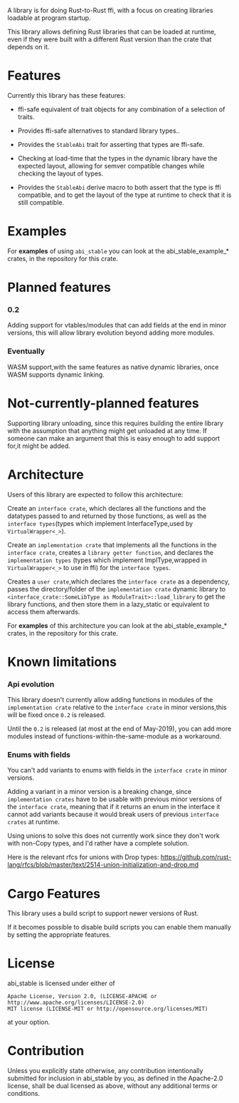 A library is for doing Rust-to-Rust ffi,
with a focus on creating libraries loadable at program startup.

This library allows defining Rust libraries that can be loaded at runtime,
even if they were built with a different Rust version than the crate that depends on it.


# Features

Currently this library has these features:

- ffi-safe equivalent of trait objects for any combination of a selection of traits.

- Provides ffi-safe alternatives to standard library types..

- Provides the `StableAbi` trait for asserting that types are ffi-safe.

- Checking at load-time that the types in the dynamic library have the expected layout,
    allowing for semver compatible changes while checking the layout of types.

- Provides the `StableAbi` derive macro to both assert that the type is ffi compatible,
    and to get the layout of the type at runtime to check that it is still compatible.

# Examples

For **examples** of using `abi_stable` you can look at the abi_stable_example_* crates,
in the repository for this crate.

# Planned features

### 0.2

Adding support for vtables/modules that can add fields at the end in minor versions,
this will allow library evolution beyond adding more modules.

### Eventually

WASM support,with the same features as native dynamic libraries,
once WASM supports dynamic linking.



# Not-currently-planned features

Supporting library unloading,
since this requires building the entire library with the assumption that anything 
might get unloaded at any time.
If someone can make an argument that this is easy enough to add support for,it might be added.


# Architecture


Users of this library are expected to follow this architecture:

Create an `interface crate`,
which declares all the functions and the datatypes passed to and returned by those functions,
as well as the `interface types`(types which implement InterfaceType,used by `VirtualWrapper<_>`).

Create an `implementation crate` that implements all the functions in the `interface crate`,
creates a `library getter function`,
and declares the `implementation types`
(types which implement ImplType,wrapped in `VirtualWrapper<_>` to use in ffi) 
for the `interface types`.

Creates a `user crate`,which declares the `interface crate` as a dependency,
passes the directory/folder of the `implementation crate` dynamic library to 
`<interface_crate::SomeLibType as ModuleTrait>::load_library` to get the library functions,
and then store them in a lazy_static or equivalent to access them afterwards.

For **examples** of this architecture you can look at the abi_stable_example_* crates,
in the repository for this crate.

# Known limitations

### Api evolution

This library doesn't currently allow adding functions in modules of the `implementation crate`
relative to the `interface crate` in minor versions,this will be fixed once `0.2` is released.

Until the `0.2` is released (at most at the end of May-2019),
you can add more modules instead of functions-within-the-same-module as a workaround.

### Enums with fields

You can't add variants to enums with fields in the `interface crate` in minor versions.

Adding a variant in a minor version is a breaking change,
since `implementation crates` have to be usable with  previous minor versions of 
the `interface crate`,
meaning that if it returns an enum in the interface it cannot add variants because 
it would break users of previous `interface crates` at runtime.

Using unions to solve this does not currently work since they don't work with non-Copy types,
and I'd rather have a complete solution.

Here is the relevant rfcs for unions with Drop types:
https://github.com/rust-lang/rfcs/blob/master/text/2514-union-initialization-and-drop.md

# Cargo Features

This library uses a build script to support newer versions of Rust.

If it becomes possible to disable build scripts you can enable them manually by 
setting the appropriate features.

# License

abi_stable is licensed under either of

    Apache License, Version 2.0, (LICENSE-APACHE or http://www.apache.org/licenses/LICENSE-2.0)
    MIT license (LICENSE-MIT or http://opensource.org/licenses/MIT)

at your option.

# Contribution

Unless you explicitly state otherwise, any contribution intentionally submitted for inclusion in abi_stable by you, as defined in the Apache-2.0 license, shall be dual licensed as above, without any additional terms or conditions.
